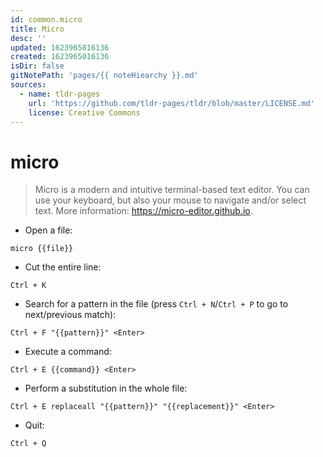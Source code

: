 ```yaml
---
id: common.micro
title: Micro
desc: ''
updated: 1623965016136
created: 1623965016136
isDir: false
gitNotePath: 'pages/{{ noteHiearchy }}.md'
sources:
  - name: tldr-pages
    url: 'https://github.com/tldr-pages/tldr/blob/master/LICENSE.md'
    license: Creative Commons
---
```

# micro

> Micro is a modern and intuitive terminal-based text editor.
> You can use your keyboard, but also your mouse to navigate and/or select text.
> More information: <https://micro-editor.github.io>.

- Open a file:

`micro {{file}}`

- Cut the entire line:

`Ctrl + K`

- Search for a pattern in the file (press `Ctrl + N`/`Ctrl + P` to go to next/previous match):

`Ctrl + F "{{pattern}}" <Enter>`

- Execute a command:

`Ctrl + E {{command}} <Enter>`

- Perform a substitution in the whole file:

`Ctrl + E replaceall "{{pattern}}" "{{replacement}}" <Enter>`

- Quit:

`Ctrl + Q`

